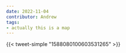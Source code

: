 ```yaml
---
date: 2022-11-04
contributor: Andrew
tags:
- actually this is a map
---
```

{{< tweet-simple "1588080100603531265" >}}
<!-- {< tweet user="xruiztru" id="1588080100603531265" >}} -->
